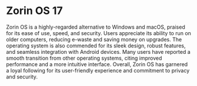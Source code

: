 # Zorin OS 17

Zorin OS is a highly-regarded alternative to Windows and macOS, praised for its ease of use, speed, and security. Users appreciate its ability to run on older computers, reducing e-waste and saving money on upgrades. The operating system is also commended for its sleek design, robust features, and seamless integration with Android devices. Many users have reported a smooth transition from other operating systems, citing improved performance and a more intuitive interface. Overall, Zorin OS has garnered a loyal following for its user-friendly experience and commitment to privacy and security.

